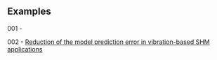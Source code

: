 ## Examples 

001 - 

002 - [Reduction of the model prediction error in vibration-based SHM applications](https://doi.org/10.58286/29603)
